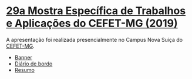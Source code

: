 # [29a Mostra Específica de Trabalhos e Aplicações do CEFET-MG (2019)](https://www.meta2019.cefetmg.br/)

A apresentação foi realizada presencialmente no Campus Nova Suíça do [CEFET-MG](https://www.cefetmg.br/).

* [Banner](./banner.pdf)
* [Diário de bordo](./diario-de-bordo.pdf)
* [Resumo](./resumo.pdf)
